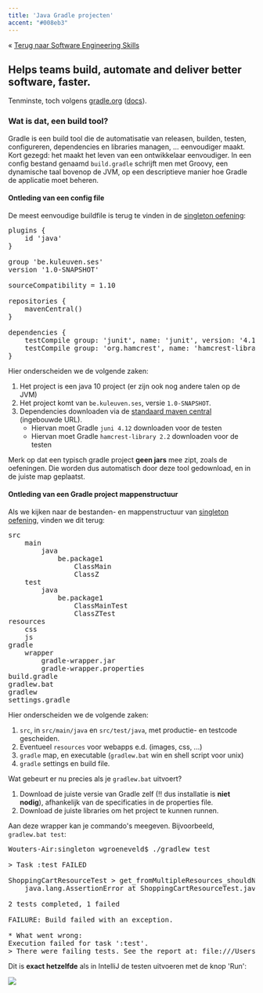 ```yaml
---
title: 'Java Gradle projecten'
accent: "#008eb3"
---
```


&laquo;&nbsp;[Terug naar Software Engineering Skills](/teaching/ses)<br/>

## Helps teams build, automate and deliver better software, faster.

Tenminste, toch volgens [gradle.org](https://gradle.org) ([docs](https://docs.gradle.org/current/userguide/userguide.html)).

### Wat is dat, een build tool?

Gradle is een build tool die de automatisatie van releasen, builden, testen, configureren, dependencies en libraries managen, ... eenvoudiger maakt. Kort gezegd: het maakt het leven van een ontwikkelaar eenvoudiger. In een config bestand genaamd `build.gradle` schrijft men met Groovy, een dynamische taal bovenop de JVM, op een descriptieve manier hoe Gradle de applicatie moet beheren. 

#### Ontleding van een config file

De meest eenvoudige buildfile is terug te vinden in de [singleton oefening](/teaching/ses/singleton.zip):

<pre>
plugins {
    id 'java'
}

group 'be.kuleuven.ses'
version '1.0-SNAPSHOT'

sourceCompatibility = 1.10

repositories {
    mavenCentral()
}

dependencies {
    testCompile group: 'junit', name: 'junit', version: '4.12'
    testCompile group: 'org.hamcrest', name: 'hamcrest-library', version: '2.2'
}
</pre>

Hier onderscheiden we de volgende zaken:

1. Het project is een java 10 project (er zijn ook nog andere talen op de JVM)
2. Het project komt van `be.kuleuven.ses`, versie `1.0-SNAPSHOT`.
3. Dependencies downloaden via de [standaard maven central](https://mvnrepository.com/repos/central) (ingebouwde URL).
    - Hiervan moet Gradle `juni 4.12` downloaden voor de testen
    - Hiervan moet Gradle `hamcrest-library 2.2` downloaden voor de testen

Merk op dat een typisch gradle project **geen jars** mee zipt, zoals de oefeningen. Die worden dus automatisch door deze tool gedownload, en in de juiste map geplaatst. 

#### Ontleding van een Gradle project mappenstructuur

Als we kijken naar de bestanden- en mappenstructuur van [singleton oefening](/teaching/ses/singleton.zip), vinden we dit terug:

<pre>
src
    main
        java
            be.package1
                ClassMain
                ClassZ
    test
        java
            be.package1
                ClassMainTest
                ClassZTest
resources
    css
    js
gradle
    wrapper
        gradle-wrapper.jar
        gradle-wrapper.properties
build.gradle
gradlew.bat
gradlew
settings.gradle
</pre>

Hier onderscheiden we de volgende zaken:

1. `src`, in `src/main/java` en `src/test/java`, met productie- en testcode gescheiden. 
2. Eventueel `resources` voor webapps e.d. (images, css, ...)
3. `gradle` map, en executable (`gradlew.bat` win en shell script voor unix)
4. `gradle` settings en build file.

Wat gebeurt er nu precies als je `gradlew.bat` uitvoert? 

1. Download de juiste versie van Gradle zelf (!! dus installatie is **niet nodig**), afhankelijk van de specificaties in de properties file.
2. Download de juiste libraries om het project te kunnen runnen. 

Aan deze wrapper kan je commando's meegeven. Bijvoorbeeld, `gradlew.bat test`:

<pre>
Wouters-Air:singleton wgroeneveld$ ./gradlew test

> Task :test FAILED

ShoppingCartResourceTest > get_fromMultipleResources_shouldNotIncreaseDBHandleVarCount FAILED
    java.lang.AssertionError at ShoppingCartResourceTest.java:25

2 tests completed, 1 failed

FAILURE: Build failed with an exception.

* What went wrong:
Execution failed for task ':test'.
> There were failing tests. See the report at: file:///Users/jefklak/development/brainbaking/content/teaching/ses/singleton/build/reports/tests/test/index.html
</pre>

Dit is **exact hetzelfde** als in IntelliJ de testen uitvoeren met de knop 'Run':

<img src="/img/teaching/intellij_run_test.png" />
